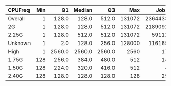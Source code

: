| CPUFreq   |   Min |     Q1 |   Median |     Q3 |    Max |    Jobs |     Nodeh |   PercentUse |   Users |   Projects |
|:----------|------:|-------:|---------:|-------:|-------:|--------:|----------:|-------------:|--------:|-----------:|
| Overall   |     1 |  128.0 |    128.0 |  512.0 | 131072 | 2364433 | 3896368.9 |        100.0 |     858 |        117 |
| 2G        |     1 |  128.0 |    128.0 |  512.0 | 131072 | 2189092 | 2825787.3 |         72.5 |     721 |        108 |
| 2.25G     |     1 |  128.0 |    512.0 |  512.0 | 131072 |   59112 |  641444.4 |         16.5 |     132 |         29 |
| Unknown   |     1 |    2.0 |    128.0 |  256.0 | 128000 |  116165 |  429096.8 |         11.0 |     681 |         96 |
| High      |     1 | 2560.0 |   2560.0 | 2560.0 |   2560 |      17 |      18.3 |          0.0 |       2 |          2 |
| 1.75G     |   128 |  256.0 |    384.0 |  480.0 |    512 |      14 |      13.8 |          0.0 |       1 |          1 |
| 1.50G     |   128 |  224.0 |    320.0 |  416.0 |    512 |       4 |       5.2 |          0.0 |       1 |          1 |
| 2.40G     |   128 |  128.0 |    128.0 |  128.0 |    128 |      29 |       3.1 |          0.0 |       1 |          1 |